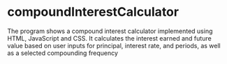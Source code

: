 # compoundInterestCalculator
The program shows a compound interest calculator implemented using HTML, JavaScript and CSS. It calculates the interest earned and future value based on user inputs for principal, interest rate, and periods, as well as a selected compounding frequency
